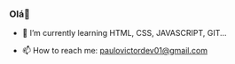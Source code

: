 ### Olá👋

- 🌱 I’m currently learning HTML, CSS, JAVASCRIPT, GIT...

- 📫 How to reach me: paulovictordev01@gmail.com
